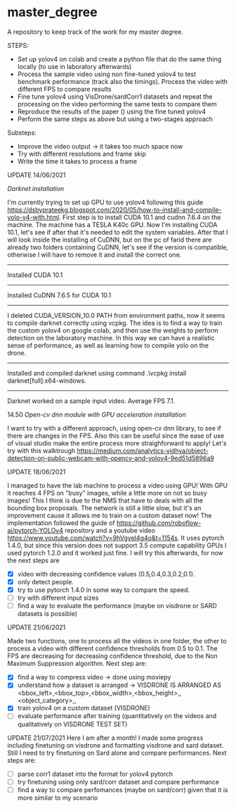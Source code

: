 # master_degree

A repository to keep track of the work for my master degree.

STEPS:
- Set up yolov4 on colab and create a python file that do the same thing locally (to use in laboratory afterwards) 
- Process the sample video using non fine-tuned yolov4 to test benchmark performance (track also the timings). Process the video with different FPS to compare results 
- Fine tune yolov4 using VisDrone/sardCorr1 datasets and repeat the processing on the video performing the same tests to compare them
- Reproduce the results of the paper () using the fine tuned yolov4
- Perform the same steps as above but using a two-stages approach

Substeps: 
- Improve the video output -> it takes too much space now
- Try with different resolutions and frame skip
- Write the time it takes to process a frame


UPDATE 14/06/2021

*Darknet installation*

I'm currently trying to set up GPU to use yolov4 following this guide https://dsbyprateekg.blogspot.com/2020/05/how-to-install-and-compile-yolo-v4-with.html.
First step is to install CUDA 10.1 and cudnn 7.6.4 on the machine. 
The machine has a TESLA K40c GPU. 
Now I'm installing CUDA 10.1, let's see if after that it's needed to edit the system variables. After that I will look inside the installing of CuDNN, but on the pc of farid there are already two folders containing CuDNN, let's see if the version is compatible, otherwise I will have to remove it and install the correct one.
******
Installed CUDA 10.1
******
Installed CuDNN 7.6.5 for CUDA 10.1
******

I deleted CUDA_VERSION_10.0 PATH from environment paths, now it seems to compile darknet correctly using vcpkg. 
The idea is to find a way to train the custom yolov4 on google colab, and then use the weights to perform detection on the laboratory machine. In this way we can have a realistic sense of performance, as well as learning how to compile yolo on the drone.

******
Installed and compiled darknet using command .\vcpkg install darknet[full]:x64-windows.
******
Darknet worked on a sample input video. Average FPS 7.1.

14.50
*Open-cv dnn module with GPU acceleration installation*

I want to try with a different approach, using open-cv dnn library, to see if there are changes in the FPS. Also this can be useful since the ease of use of visual studio make the entire process more straighforward to apply! Let's try with this walktrough https://medium.com/analytics-vidhya/object-detection-on-public-webcam-with-opencv-and-yolov4-9ed51d5896a9

UPDATE 18/06/2021

I managed to have the lab machine to process a video using GPU! With GPU it reaches 4 FPS on "busy" images, while a little more on not so busy images! This I think is due to the NMS that have to deals with all the bounding box proposals. 
The network is still a little slow, but it's an improvement cause it allows me to train on a custom dataset now!
The implementation followed the guide of https://github.com/roboflow-ai/pytorch-YOLOv4 repository and a youtube video https://www.youtube.com/watch?v=9hVgyeI4g4o&t=1154s. 
It uses pytorch 1.4.0, but since this version does not support 3.5 compute capability GPUs I used pytorch 1.2.0 and it worked just fine.
I will try this afterwards, for now the next steps are 
- [x] video with decreasing confidence values (0.5,0.4,0.3,0.2,0.1). 
- [x] only detect people.
- [x] try to use pytorch 1.4.0 in some way to compare the speed. 
- [ ] try with different input sizes 
- [ ] find a way to evaluate the performance (maybe on visdrone or SARD datasets is possible) 

UPDATE 21/06/2021

Made two functions, one to process all the videos in one folder, the other to process a video with different confidence thresholds from 0.5 to 0.1. The FPS are decreasing for decreasing confidence threshold, due to the Non Maximum Suppression algorithm. 
Next step are: 
- [x] find a way to compress video -> done using moviepy
- [x] understand how a dataset is arranged -> VISDRONE IS ARRANGED AS <bbox_left>,<bbox_top>,<bbox_width>,<bbox_height>,<score>,<object_category>,<truncation>,<occlusion>
- [x] train yolov4 on a custom dataset (VISDRONE) 
- [ ] evaluate performance after training (quantitatively on the videos and qualitatively on VISDRONE TEST SET)

UPDATE 21/07/2021
Here I am after a month! I made some progress including finetuning on visdrone and formatting visdrone and sard dataset. Still I need to try finetuning on Sard alone and compare performances.
Next steps are: 
  - [ ] parse corr1 dataset into the format for yolov4 pytorch
  - [ ] try finetuning using only sard/corr dataset and compare performance
  - [ ] find a way to compare perfomances (maybe on sard/corr) given that it is more similar to my scenario 
